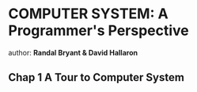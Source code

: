 # COMPUTER SYSTEM: A Programmer's Perspective
author: **Randal Bryant & David Hallaron**

## Chap 1 A Tour to Computer System